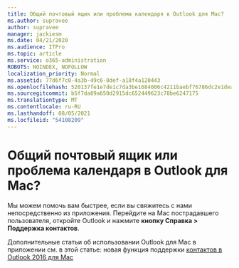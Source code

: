 ```yaml
---
title: Общий почтовый ящик или проблема календаря в Outlook для Mac?
ms.author: supravee
author: supravee
manager: jackiesm
ms.date: 04/21/2020
ms.audience: ITPro
ms.topic: article
ms.service: o365-administration
ROBOTS: NOINDEX, NOFOLLOW
localization_priority: Normal
ms.assetid: 77d6f7c0-4a3b-49c6-8def-a18f4a120443
ms.openlocfilehash: 520137fe1e7de1c7da3be1684006c4211baebf76786dc2e1dea7acc91f82cc7a
ms.sourcegitcommit: b5f7da89a650d2915dc652449623c78be6247175
ms.translationtype: MT
ms.contentlocale: ru-RU
ms.lasthandoff: 08/05/2021
ms.locfileid: "54108209"
---
```

# <a name="shared-mailbox-or-calendar-issue-in-outlook-for-mac"></a>Общий почтовый ящик или проблема календаря в Outlook для Mac?

Мы можем помочь вам быстрее, если вы свяжитесь с нами непосредственно из приложения. Перейдите на Mac пострадавшего пользователя, откройте Outlook и нажмите **кнопку Справка \> Поддержка контактов**. 
  
Дополнительные статьи об использовании Outlook для Mac в приложении см. в этой статье: новая функция поддержки [контактов в Outlook 2016 для Mac](https://answers.microsoft.com/msoffice/forum/msoffice_outlook-mso_mac-mso_mac2016/new-contact-support-feature-in-outlook-2016-for/d4fc21c4-25e2-4e10-b943-1fba6542b517)
  

